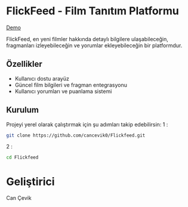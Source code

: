 # FlickFeed - Film Tanıtım Platformu

[Demo](https://cancevik0.github.io/Flickfeed/)

FlickFeed, en yeni filmler hakkında detaylı bilgilere ulaşabileceğin, fragmanları izleyebileceğin ve yorumlar ekleyebileceğin bir platformdur.

## Özellikler

- Kullanıcı dostu arayüz  
- Güncel film bilgileri ve fragman entegrasyonu  
- Kullanıcı yorumları ve puanlama sistemi  

## Kurulum

Projeyi yerel olarak çalıştırmak için şu adımları takip edebilirsin:
1 :

```bash
git clone https://github.com/cancevik0/Flickfeed.git
```

2 :

```bash
cd Flickfeed
```

# Geliştirici

Can Çevik
